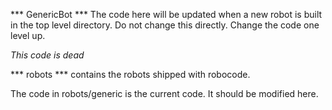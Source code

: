 
*** GenericBot *** The code here  will be updated when a new robot is built in the top level directory.  Do not change this directly.  Change the code one level up.

*This code is dead*

*** robots ***  contains  the robots shipped with robocode.

The code in robots/generic is the current code.  It should be modified here.
